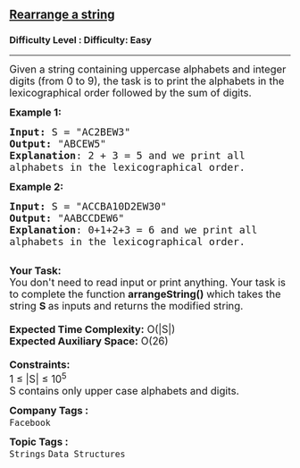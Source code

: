<h2><a href="https://www.geeksforgeeks.org/problems/rearrange-a-string4100/1?page=11&category=Strings&sortBy=submissions">Rearrange a string</a></h2><h3>Difficulty Level : Difficulty: Easy</h3><hr><div class="problems_problem_content__Xm_eO"><p><span style="font-size:18px">Given a string containing uppercase alphabets and integer digits (from 0 to 9), the task is to print the alphabets in the lexicographical order followed by the sum of digits.</span></p>

<p><span style="font-size:18px"><strong>Example 1:</strong></span></p>

<pre><span style="font-size:18px"><strong>Input:</strong> S = "AC2BEW3"
<strong>Output:</strong> "ABCEW5"
<strong>Explanation</strong>: 2 + 3 = 5 and we print all
alphabets in the lexicographical order. 
</span></pre>

<p><span style="font-size:18px"><strong>Example 2:</strong></span></p>

<pre><span style="font-size:18px"><strong>Input:</strong> S = "ACCBA10D2EW30"
<strong>Output:</strong> "AABCCDEW6"
<strong>Explanation</strong>: 0+1+2+3 = 6 and we print all
alphabets in the lexicographical order. </span></pre>

<p><br>
<span style="font-size:18px"><strong>Your Task:&nbsp;&nbsp;</strong><br>
You don't need to read input or print anything. Your task is to complete the function&nbsp;<strong>arrangeString()</strong>&nbsp;which takes the string <strong>S&nbsp;</strong>as inputs and returns the modified string.<br>
<br>
<strong>Expected Time Complexity:</strong>&nbsp;O(|S|)<br>
<strong>Expected Auxiliary Space:</strong>&nbsp;O(26)<br>
<br>
<strong>Constraints:</strong><br>
1 ≤ |S| ≤ 10<sup>5</sup><br>
S contains only upper case alphabets and digits.</span></p>
</div><p><span style=font-size:18px><strong>Company Tags : </strong><br><code>Facebook</code>&nbsp;<br><p><span style=font-size:18px><strong>Topic Tags : </strong><br><code>Strings</code>&nbsp;<code>Data Structures</code>&nbsp;